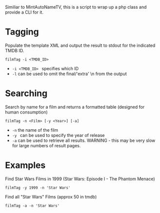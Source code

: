 Similiar to MintAutoNameTV, this is a script to wrap up a php class and provide a CLI for it.

Tagging
=======

Populate the template XML and output the result to stdout for the indicated TMDB ID.
```
filmTag -i <TMDB_ID>
```
* <code>-i <TMDB_ID> </code> specifies which ID
* <code>-l</code> can be used to omit the final/'extra' \n from the output

Searching
=========

Search by name for a film and returns a formatted table (designed for human consumption)
```
filmTag -n <Film> [-y <Year>] [-a]
```
* <code>-n</code> the name of the film
* <code>-y <Year></code> can be used to specify the year of release
* <code>-a</code> can be used to retrieve all results. WARNING - this may be very slow for large numbers of result pages.
	
Examples
========
Find Star Wars Films in 1999 (Star Wars: Episode I - The Phantom Menace)
```
filmTag -y 1999 -n 'Star Wars'
```

Find all "Star Wars" Films (approx 50 in tmdb)
```
filmTag -a -n 'Star Wars' 
```
